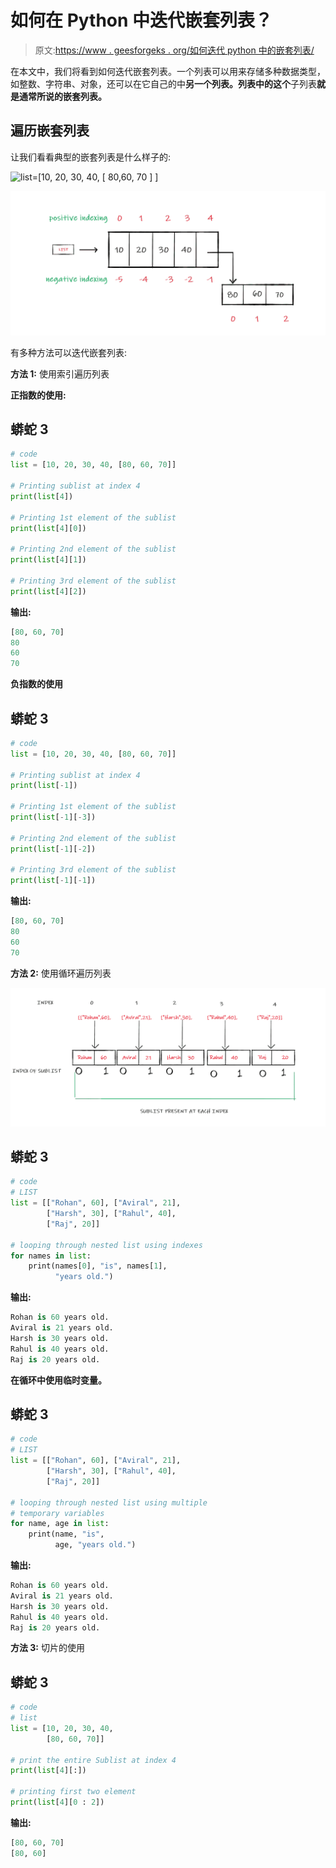 # 如何在 Python 中迭代嵌套列表？

> 原文:[https://www . geesforgeks . org/如何迭代 python 中的嵌套列表/](https://www.geeksforgeeks.org/how-to-iterate-through-a-nested-list-in-python/)

在本文中，我们将看到如何迭代嵌套列表。一个列表可以用来存储多种数据类型，如整数、字符串、对象，还可以在它自己的中**另一个列表。列表中的这个**子列表**就是通常所说的嵌套列表。**

## 遍历嵌套列表

让我们看看典型的嵌套列表是什么样子的:

![list=[10, 20, 30, 40, [ 80,60, 70 ] ]](img/6c62017612433971e8f05bcb3c7841bc.png "Rendered by QuickLaTeX.com")

![](img/31578cf913adae8798e876a47d9f50a4.png)

有多种方法可以迭代嵌套列表:

**方法 1:** 使用索引遍历列表

**正指数的使用:**

## 蟒蛇 3

```py
# code
list = [10, 20, 30, 40, [80, 60, 70]]

# Printing sublist at index 4
print(list[4])

# Printing 1st element of the sublist
print(list[4][0])

# Printing 2nd element of the sublist
print(list[4][1])

# Printing 3rd element of the sublist
print(list[4][2])
```

**输出:**

```py
[80, 60, 70]
80
60
70
```

**负指数的使用**

## 蟒蛇 3

```py
# code
list = [10, 20, 30, 40, [80, 60, 70]]

# Printing sublist at index 4
print(list[-1])

# Printing 1st element of the sublist
print(list[-1][-3])

# Printing 2nd element of the sublist
print(list[-1][-2])

# Printing 3rd element of the sublist
print(list[-1][-1])
```

**输出:**

```py
[80, 60, 70]
80
60
70
```

**方法 2:** 使用循环遍历列表

![](img/0eebecc671cef2d62679a76953290f83.png)

## 蟒蛇 3

```py
# code
# LIST
list = [["Rohan", 60], ["Aviral", 21], 
        ["Harsh", 30], ["Rahul", 40],
        ["Raj", 20]]

# looping through nested list using indexes
for names in list:
    print(names[0], "is", names[1],
          "years old.")
```

**输出:**

```py
Rohan is 60 years old.
Aviral is 21 years old.
Harsh is 30 years old.
Rahul is 40 years old.
Raj is 20 years old.
```

**在循环中使用临时变量。**

## 蟒蛇 3

```py
# code
# LIST
list = [["Rohan", 60], ["Aviral", 21], 
        ["Harsh", 30], ["Rahul", 40],
        ["Raj", 20]]

# looping through nested list using multiple 
# temporary variables
for name, age in list:
    print(name, "is",
          age, "years old.")
```

**输出:**

```py
Rohan is 60 years old.
Aviral is 21 years old.
Harsh is 30 years old.
Rahul is 40 years old.
Raj is 20 years old.
```

**方法 3:** 切片的使用

## 蟒蛇 3

```py
# code
# list
list = [10, 20, 30, 40,
        [80, 60, 70]]

# print the entire Sublist at index 4
print(list[4][:])

# printing first two element
print(list[4][0 : 2])
```

**输出:**

```py
[80, 60, 70]
[80, 60]
```